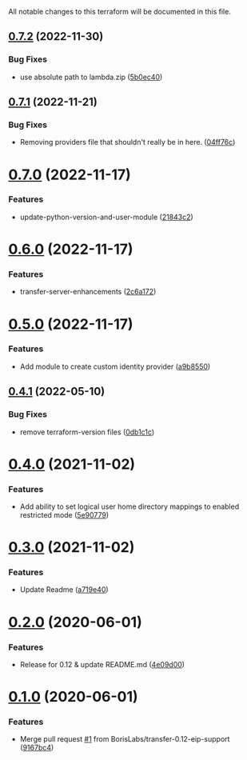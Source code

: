 All notable changes to this terraform will be documented in this file.

## [0.7.2](https://github.com/BorisLabs/terraform-aws-transfer/compare/v0.7.1...v0.7.2) (2022-11-30)


### Bug Fixes

* use absolute path to lambda.zip ([5b0ec40](https://github.com/BorisLabs/terraform-aws-transfer/commit/5b0ec400928729c68b2080c5dcc3fedbc92d39eb))

## [0.7.1](https://github.com/BorisLabs/terraform-aws-transfer/compare/v0.7.0...v0.7.1) (2022-11-21)


### Bug Fixes

* Removing providers file that shouldn't really be in here. ([04ff76c](https://github.com/BorisLabs/terraform-aws-transfer/commit/04ff76c64dda59330cd0438131665295a46144e8))

# [0.7.0](https://github.com/BorisLabs/terraform-aws-transfer/compare/v0.6.0...v0.7.0) (2022-11-17)


### Features

* update-python-version-and-user-module ([21843c2](https://github.com/BorisLabs/terraform-aws-transfer/commit/21843c256f49cd80cc37aa5e467b1915129990ef))

# [0.6.0](https://github.com/BorisLabs/terraform-aws-transfer/compare/v0.5.0...v0.6.0) (2022-11-17)


### Features

* transfer-server-enhancements ([2c6a172](https://github.com/BorisLabs/terraform-aws-transfer/commit/2c6a172e4eb94f9d3e6aa52e799bc3a7956c6fbb))

# [0.5.0](https://github.com/BorisLabs/terraform-aws-transfer/compare/v0.4.1...v0.5.0) (2022-11-17)


### Features

* Add module to create custom identity provider ([a9b8550](https://github.com/BorisLabs/terraform-aws-transfer/commit/a9b8550665285b0d14403b594251b783ffdbf8db))

## [0.4.1](https://github.com/BorisLabs/terraform-aws-transfer/compare/v0.4.0...v0.4.1) (2022-05-10)


### Bug Fixes

* remove terraform-version files ([0db1c1c](https://github.com/BorisLabs/terraform-aws-transfer/commit/0db1c1c1ba1d01fbc1132c38f0a83b4f28005a97))

# [0.4.0](https://github.com/BorisLabs/terraform-aws-transfer/compare/v0.3.0...v0.4.0) (2021-11-02)


### Features

* Add ability to set logical user home directory mappings to enabled restricted mode ([5e90779](https://github.com/BorisLabs/terraform-aws-transfer/commit/5e907794fe7d134b0dd575b800c3c7fbeb1df966))

# [0.3.0](https://github.com/BorisLabs/terraform-aws-transfer/compare/v0.2.0...v0.3.0) (2021-11-02)


### Features

* Update Readme  ([a719e40](https://github.com/BorisLabs/terraform-aws-transfer/commit/a719e4064504498bcb256507a3b81fa76aa24470))

# [0.2.0](https://github.com/BorisLabs/terraform-aws-transfer/compare/v0.1.0...v0.2.0) (2020-06-01)


### Features

* Release for 0.12 & update README.md ([4e09d00](https://github.com/BorisLabs/terraform-aws-transfer/commit/4e09d00d7faeff040aef3935cfefb7d3cfab7e96))

# [0.1.0](https://github.com/BorisLabs/terraform-aws-transfer/compare/v0.0.2...v0.1.0) (2020-06-01)


### Features

* Merge pull request [#1](https://github.com/BorisLabs/terraform-aws-transfer/issues/1) from BorisLabs/transfer-0.12-eip-support ([9167bc4](https://github.com/BorisLabs/terraform-aws-transfer/commit/9167bc4c6aaa0a626b0fcdc7484ed2e5058daeaa))
